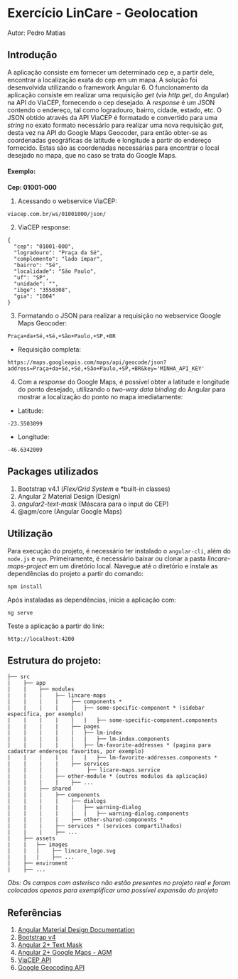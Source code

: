 # Exercício LinCare - Geolocation
Autor: Pedro Matias

## Introdução
A aplicação consiste em fornecer um determinado cep e, a partir dele, encontrar a localização exata do cep em um mapa. A solução foi desenvolvida utilizando o framework Angular 6. O funcionamento da aplicação consiste em realizar uma requisição *get* (via *http.get*, do Angular) na API do ViaCEP, fornecendo o cep desejado. A *response* é um JSON contendo o endereço, tal como logradouro, bairro, cidade, estado, etc. O JSON obtido através da API ViaCEP é formatado e convertido para uma *string* no exato formato necessário para realizar uma nova requisição *get*, desta vez na API do Google Maps Geocoder, para então obter-se as coordenadas geográficas de latitude e longitude a partir do endereço fornecido. Estas são as coordenadas necessárias para encontrar o local desejado no mapa, que no caso se trata do Google Maps.

#### Exemplo: 
**Cep: 01001-000**

1. Acessando o webservice ViaCEP: 
  ```
  viacep.com.br/ws/01001000/json/
  ```

2. ViaCEP response:
  ```
  {
    "cep": "01001-000",
    "logradouro": "Praça da Sé",
    "complemento": "lado ímpar",
    "bairro": "Sé",
    "localidade": "São Paulo",
    "uf": "SP",
    "unidade": "",
    "ibge": "3550308",
    "gia": "1004"
  }
```
3. Formatando o JSON para realizar a requisição no webservice Google Maps Geocoder:
  ```
  Praça+da+Sé,+Sé,+São+Paulo,+SP,+BR
  ```  
  - Requisição completa:  
  ```
  https://maps.googleapis.com/maps/api/geocode/json?address=Praça+da+Sé,+Sé,+São+Paulo,+SP,+BR&key='MINHA_API_KEY'
  ```

4. Com a *response* do Google Maps, é possível obter a latitude e longitude do ponto desejado, utilizando o *two-way data binding* do Angular para mostrar a localização do ponto no mapa imediatamente:  
  - Latitude:  
  ```
  -23.5503099
  ```
  - Longitude: 
  ```
  -46.6342009
```

## Packages utilizados
1. Bootstrap v4.1 (*Flex/Grid System* e *built-in classes) 
2. Angular 2 Material Design (Design)
3. *angular2-text-mask* (Máscara para o input do CEP)
4. @agm/core (Angular Google Maps)

## Utilização
Para execução do projeto, é necessário ter instalado o ```angular-cli```, além do ```node.js``` e ```npm```. Primeiramente, é necessário baixar ou clonar a pasta *lincare-maps-project* em um diretório local. Navegue até o diretório e instale as dependências do projeto a partir do comando:
``` 
npm install
```

Após instaladas as dependências, inicie a aplicação com:
```
ng serve
```
Teste a aplicação a partir do link:
```
http://localhost:4200
```
## Estrutura do projeto:
```
├── src
|    ├── app
|    |    ├── modules
|    |    |    ├── lincare-maps
|    |    |    |    ├── components *
|    |    |    |    |   ├── some-specific-component * (sidebar específica, por exemplo)
|    |    |    |    |   |   ├── some-specific-component.components
|    |    |    |    ├── pages
|    |    |    |    |   ├── lm-index
|    |    |    |    |   |   ├── lm-index.components
|    |    |    |    |   ├── lm-favorite-addresses * (pagina para cadastrar endereços favoritos, por exemplo)
|    |    |    |    |   |   ├── lm-favorite-addresses.components *
|    |    |    |    ├── services
|    |    |    |         ├── licare-maps.service
|    |    |    ├── other-module * (outros modulos da aplicação)
|    |    |    |    ├── ...
|    |    ├── shared
|    |    |    ├── components
|    |    |    |    ├── dialogs
|    |    |    |    |   ├── warning-dialog
|    |    |    |    |   |   ├── warning-dialog.components
|    |    |    |    ├── other-shared-components *
|    |    |    ├── services * (services compartilhados)
|    |    |    ├── ...
|    ├── assets
|    |   ├── images
|    |   |    ├── lincare_logo.svg
|    |   |    ├── ...
|    ├── enviroment
|    ├── ...
```
*Obs: Os campos com asterisco não estão presentes no projeto real e foram colocados apenas para exemplificar uma possível expansão do projeto*

## Referências

1. [Angular Material Design Documentation](https://material.angular.io/)
2. [Bootstrap v4](https://getbootstrap.com/docs/4.0/getting-started/introduction/)
3. [Angular 2+ Text Mask](https://github.com/text-mask/text-mask/tree/master/angular2)
4. [Angular 2+ Google Maps - AGM](https://angular-maps.com/)
5. [ViaCEP API](https://viacep.com.br/)
6. [Google Geocoding API](https://developers.google.com/maps/documentation/geocoding/intro)
